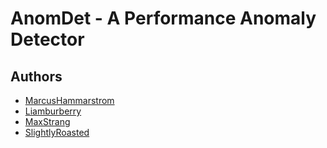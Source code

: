# AnomDet - A Performance Anomaly Detector

## Authors

- [MarcusHammarstrom](https://github.com/MarcusHammarstrom)
- [Liamburberry](https://github.com/Liamburberry)
- [MaxStrang](https://github.com/MaxStrang)
- [SlightlyRoasted](https://github.com/SlightlyRoasted)